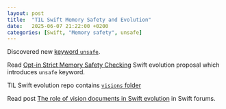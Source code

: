 ```yaml
---
layout: post
title:  "TIL Swift Memory Safety and Evolution"
date:   2025-06-07 21:22:00 +0200
categories: [Swift, "Memory safety", unsafe]
---
```

Discovered new [keyword `unsafe`](https://github.com/swiftlang/swift/blob/3a96d085c72895fcca9049baa145eed8434244b7/stdlib/public/core/CString.swift#L368).

Read [Opt-in Strict Memory Safety Checking](https://github.com/swiftlang/swift-evolution/blob/main/proposals/0458-strict-memory-safety.md) Swift evolution proposal which introduces `unsafe` keyword.

TIL Swift evolution repo contains [`visions` folder](https://github.com/swiftlang/swift-evolution/tree/main/visions)

Read post [The role of vision documents in Swift evolution](https://forums.swift.org/t/the-role-of-vision-documents-in-swift-evolution) in Swift forums.

